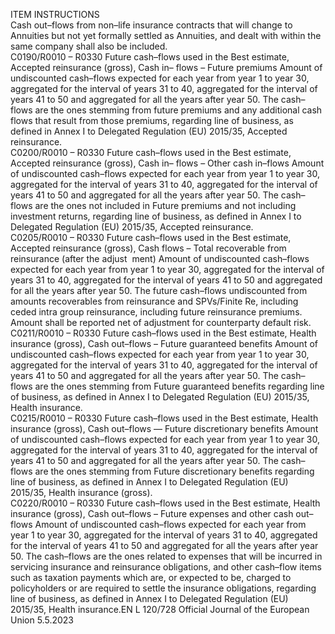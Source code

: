  
ITEM  INSTRUCTIONS  
Cash out–flows from non–life insurance contracts that will change to Annuities 
but not yet formally settled as Annuities, and dealt with within the same company 
shall also be included.  
C0190/R0010 – 
R0330  Future cash–flows used in the 
Best estimate, Accepted 
reinsurance (gross), Cash in– 
flows – Future premiums  Amount of undiscounted cash–flows expected for each year from year 1 to year 
30, aggregated for the interval of years 31 to 40, aggregated for the interval of 
years 41 to 50 and aggregated for all the years after year 50. 
The cash– flows are the ones stemming from future premiums and any additional 
cash flows that result from those premiums, regarding line of business, as defined 
in Annex I to Delegated Regulation (EU) 2015/35, Accepted reinsurance.  
C0200/R0010 – 
R0330  Future cash–flows used in the 
Best estimate, Accepted 
reinsurance (gross), Cash in– 
flows – Other cash in–flows  Amount of undiscounted cash–flows expected for each year from year 1 to year 
30, aggregated for the interval of years 31 to 40, aggregated for the interval of 
years 41 to 50 and aggregated for all the years after year 50. 
The cash– flows are the ones not included in Future premiums and not including 
investment returns, regarding line of business, as defined in Annex I to Delegated 
Regulation (EU) 2015/35, Accepted reinsurance.  
C0205/R0010 – 
R0330  Future cash–flows used in the 
Best estimate, Accepted 
reinsurance (gross), Cash flows 
– Total recoverable from 
reinsurance (after the adjust ­
ment)  Amount of undiscounted cash–flows expected for each year from year 1 to year 
30, aggregated for the interval of years 31 to 40, aggregated for the interval of 
years 41 to 50 and aggregated for all the years after year 50. 
The future cash–flows undiscounted from amounts recoverables from reinsurance 
and SPVs/Finite Re, including ceded intra group reinsurance, including future 
reinsurance premiums. Amount shall be reported net of adjustment for 
counterparty default risk.  
C0211/R0010 – 
R0330  Future cash–flows used in the 
Best estimate, Health insurance 
(gross), Cash out–flows – 
Future guaranteed benefits  Amount of undiscounted cash–flows expected for each year from year 1 to year 
30, aggregated for the interval of years 31 to 40, aggregated for the interval of 
years 41 to 50 and aggregated for all the years after year 50. 
The cash–flows are the ones stemming from Future guaranteed benefits regarding 
line of business, as defined in Annex I to Delegated Regulation (EU) 2015/35, 
Health insurance.  
C0215/R0010 – 
R0330  Future cash–flows used in the 
Best estimate, Health insurance 
(gross), Cash out–flows — 
Future discretionary benefits  Amount of undiscounted cash–flows expected for each year from year 1 to year 
30, aggregated for the interval of years 31 to 40, aggregated for the interval of 
years 41 to 50 and aggregated for all the years after year 50. 
The cash–flows are the ones stemming from Future discretionary benefits 
regarding line of business, as defined in Annex I to Delegated Regulation (EU) 
2015/35, Health insurance (gross).  
C0220/R0010 – 
R0330  Future cash–flows used in the 
Best estimate, Health insurance 
(gross), Cash out–flows – 
Future expenses and other 
cash out–flows  Amount of undiscounted cash–flows expected for each year from year 1 to year 
30, aggregated for the interval of years 31 to 40, aggregated for the interval of 
years 41 to 50 and aggregated for all the years after year 50. 
The cash–flows are the ones related to expenses that will be incurred in servicing 
insurance and reinsurance obligations, and other cash–flow items such as taxation 
payments which are, or expected to be, charged to policyholders or are required 
to settle the insurance obligations, regarding line of business, as defined in Annex 
I to Delegated Regulation (EU) 2015/35, Health insurance.EN  L 120/728 Official Journal of the European Union 5.5.2023
